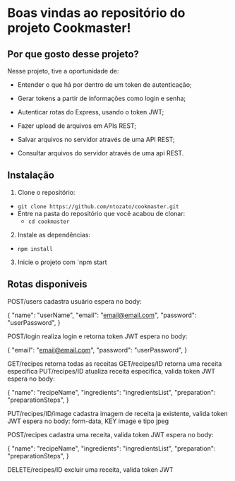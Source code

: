 
# Boas vindas ao repositório do projeto Cookmaster!

## Por que gosto desse projeto?

Nesse projeto, tive a oportunidade de:

- Entender o que há por dentro de um token de autenticação;

- Gerar tokens a partir de informações como login e senha;

- Autenticar rotas do Express, usando o token JWT;

- Fazer upload de arquivos em APIs REST;

- Salvar arquivos no servidor através de uma API REST;

- Consultar arquivos do servidor através de uma api REST.


## Instalação

1. Clone o repositório:

- `git clone https://github.com/ntozato/cookmaster.git`
- Entre na pasta do repositório que você acabou de clonar:
  - `cd cookmaster`

2. Instale as dependências:

- `npm install`

3. Inicie o projeto com `npm start


## Rotas disponiveis

POST/users cadastra usuário
espera no body:

{
  "name": "userName",
  "email": "email@email.com",
  "password": "userPassword",
}

POST/login realiza login e retorna token JWT
espera no body:

{
  "email": "email@email.com",
  "password": "userPassword",
}

GET/recipes retorna todas as receitas
GET/recipes/ID retorna uma receita especifica
PUT/recipes/ID atualiza receita especifica, valida token JWT
espera no body:

{
  "name": "recipeName",
  "ingredients": "ingredientsList",
  "preparation": "preparationSteps",
}

PUT/recipes/ID/image cadastra imagem de receita ja existente, valida token JWT
espera no body: form-data, KEY image e tipo jpeg

POST/recipes cadastra uma receita, valida token JWT
espera no body:

{
  "name": "recipeName",
  "ingredients": "ingredientsList",
  "preparation": "preparationSteps",
}

DELETE/recipes/ID excluir uma receita, valida token JWT

